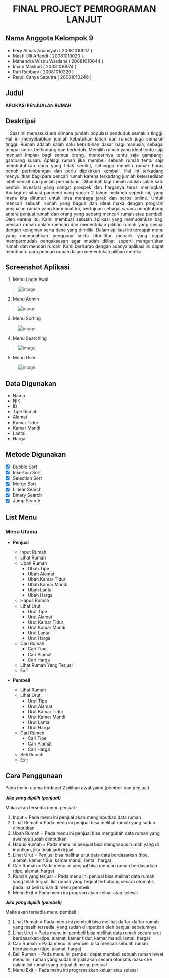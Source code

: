 # <p align="center">FINAL PROJECT PEMROGRAMAN LANJUT</p>

## Nama Anggota Kelompok 9

- Fery Almas Ariansyah   		( 20081010017 )
- Masfi Ulil Affandi   			( 20081010020 )
- Mahendra Wisnu Wardana 		( 20081010044 )
- Imam Maskuri 			        ( 20081010074 )
- Rafi Rabbani 				      ( 20081010229 )
- Rendi Cahya Saputra			  ( 20081010246 )

## Judul
**APLIKASI PENJUALAN RUMAH**

## Deskripsi
<p align="justify"> &emsp;Saat ini memasuki era dimana jumlah populasi penduduk semakin tinggi. Hal ini menyebabkan jumlah kebutuhan lahan dan rumah juga semakin tinggi. Rumah adalah salah satu kebutuhan dasar bagi manusia, sebagai tempat untuk berlindung dan berteduh. Memilih rumah yang ideal tentu saja menjadi impian bagi semua orang, mencarinya tentu saja gampang-gampang susah. Apalagi rumah jika membeli sebuah rumah tentu saja membutuhkan dana yang tidak sedikit, sehingga memilih rumah harus penuh pertimbangan dan perlu dipikirkan kembali. Hal ini terkadang menyulitkan bagi para pencari rumah karena terkadang jumlah ketersediaan lebih sedikit dari jumlah permintaan. Ditambah lagi rumah adalah salah satu bentuk investasi yang sangat prospek dan harganya terus meningkat. Apalagi di situasi pandemi yang sudah 2 tahun melanda seperti ini, yang mana kita dituntut untuk bisa menjaga jarak dan serba online. Untuk mencari sebuah rumah yang bagus dan ideal maka dengan program penjualan rumah yang kami buat ini, bertujuan sebagai sarana penghubung antara penjual rumah dan orang yang sedang mencari rumah atau pembeli. Oleh karena itu, Kami membuat sebuah aplikasi yang memudahkan bagi pencari rumah dalam mencari dan menentukan pilihan rumah yang sesuai dengan keinginan serta dana yang dimiliki. Dalam aplikasi ini terdapat menu yang memudahkan pengguna serta fitur-fitur menarik yang dapat mempermudah pengaksesan agar mudah dilihat seperti mengurutkan rumah dan mencari rumah. Kami berharap dengan adanya aplikasi ini dapat membantu para pencari rumah dalam menentukan pilihan mereka</p>

## Screenshot Aplikasi
1. Menu Login Awal

> ![image](https://user-images.githubusercontent.com/90993075/147375859-174435c8-1718-4531-a1aa-5b415406cf9c.png)

2. Menu Admin

> ![image](https://user-images.githubusercontent.com/90993075/147375869-b56212da-0366-41f2-bc77-bc55db76d5ee.png)

3. Menu Sorting

> ![image](https://user-images.githubusercontent.com/90993075/147375884-0d451aa2-f3b3-413e-9213-61039d3e71d9.png)

4. Menu Searching

> ![image](https://user-images.githubusercontent.com/90993075/147375890-2c1db33c-8f1a-4b21-81eb-e8800855810c.png)

5. Menu User

> ![image](https://user-images.githubusercontent.com/90993075/147375897-0828dabc-5a45-47f7-9c18-736da6359b32.png)

## Data Digunakan
- Nama
- NIK
- ID
- Tipe Rumah
- Alamat
- Kamar Tidur
- Kamar Mandi
- Lantai
- Harga

## Metode Digunakan
- [x] Bubble Sort 
- [x] Insertion Sort 
- [x] Selection Sort 
- [x] Merge Sort
- [x] Linear Search
- [x] Binary Search 
- [x] Jump Search 

## List Menu
### Menu Utama
  - **Penjual**
    - Input Rumah
    - Lihat Rumah
    - Ubah Rumah
      - Ubah Tipe
      - Ubah Alamat
      - Ubah Kamar Tidur
      - Ubah Kamar Mandi
      - Ubah Lantai
      - Ubah Harga
    - Hapus Rumah
    - Lihat Urut
      - Urut Tipe
      - Urut Alamat
      - Urut Kamar Tidur
      - Urut Kamar Mandi
      - Urut Lantai
      - Urut Harga
    - Cari Rumah
      - Cari Tipe
      - Cari Alamat
      - Cari Harga
    - Lihat Rumah Yang Terjual
    - Exit
 
  - **Pembeli**
    - Lihat Rumah
    - Lihat Urut
      - Urut Tipe
      - Urut Alamat
      - Urut Kamar Tidur
      - Urut Kamar Mandi
      - Urut Lantai
      - Urut Harga
    - Cari Rumah
      - Cari Tipe
      - Cari Alamat
      - Cari Harga
    - Beli Rumah
    - Exit

## Cara Penggunaan
<p align="justify">Pada menu utama terdapat 2 pilihan awal yakni (pembeli dan penjual)

***Jika yang dipilih (penjual)***

Maka akan tersedia menu penjual :  
1. Input = Pada menu ini penjual akan menginputkan data rumah
2. Lihat Rumah = Pada menu ini penjual bisa melihat rumah yang sudah diinputkan
3. Ubah Rumah = Pada menu ini penjual bisa mengubah data rumah yang awalnya sudah diinputkan
4. Hapus Rumah = Pada menu ini penjual bisa menghapus rumah yang di inputkan, jika tidak jadi di jual
5. Lihat Urut = Penjual bisa melihat urut data data berdasarkan (tipe, alamat, kamar tidur, kamar mandi, lantai, harga)
6. Cari Rumah = Pada menu ini penjual bisa mencari rumah berdasarkan (tipe, alamat, harga)
7. Rumah yang terjual = Pada menu ini penjual bisa melihat data rumah yang telah terjual, list rumah yang terjual terhubung secara otomatis pada list beli rumah di menu pembeli 
8. Menu Exit = Pada menu ini program akan keluar atau selesai 


***Jika yang dipilih (pembeli)***

Maka akan tersedia menu pembeli : 
1. Lihat Rumah = Pada menu ini pembeli bisa melihat daftar-daftar rumah yang masih tersedia, yang sudah diinputkan oleh penjual sebelumnya
2. Lihat Urut = Pada menu ini pembeli bisa melihat  data rumah secara urut berdasarkan (tipe, alamat, kamar tidur, kamar mandi, lantai, harga)
3. Cari Rumah = Pada menu ini pembeli bisa mencari sebuah rumah berdasarkan (tipe, alamat, harga)
4. Beli Rumah = Pada menu ini pembeli dapat membeli sebuah rumah lewat menu ini, rumah yang sudah terjual akan secara otomatis masuk ke dalam list rumah yang terjual di menu penjual
5. Menu Exit = Pada menu ini program akan keluar atau selesai 
  </p>
